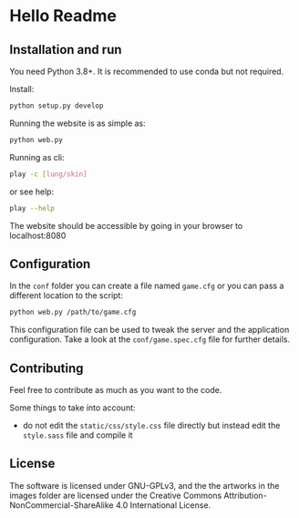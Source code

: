 
# Hello Readme

## Installation and run

You need Python 3.8+.
It is recommended to use conda but not required.

Install:

```sh
python setup.py develop
```

Running the website is as simple as:

```sh
python web.py
```

Running as cli:
```sh
play -c [lung/skin]
```

or see help:
```sh
play --help
```

The website should be accessible by going in your
browser to localhost:8080

## Configuration

In the `conf` folder you can create a file named
`game.cfg` or you can pass a different location
to the script:

```sh
python web.py /path/to/game.cfg
```

This configuration file can be used to tweak the
server and the application configuration. 
Take a look at the `conf/game.spec.cfg` file
for further details.

## Contributing

Feel free to contribute as much as you want to the code.

Some things to take into account:

- do not edit the `static/css/style.css` file directly
  but instead edit the `style.sass` file and compile it

## License

The software is licensed under GNU-GPLv3, and 
the the artworks in the images folder are licensed
under the Creative Commons Attribution-NonCommercial-ShareAlike 4.0 International License.
